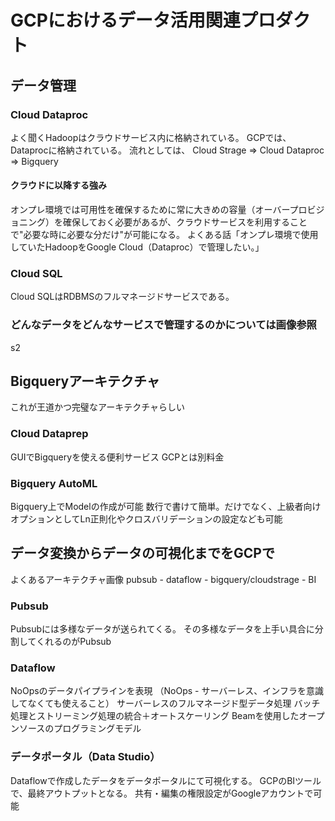 # GCPにおけるデータ活用関連プロダクト

## データ管理

### Cloud Dataproc
よく聞くHadoopはクラウドサービス内に格納されている。
GCPでは、Dataprocに格納されている。
流れとしては、
Cloud Strage ⇒ Cloud Dataproc ⇒ Bigquery

#### クラウドに以降する強み
オンプレ環境では可用性を確保するために常に大きめの容量（オーバープロビジョニング）を確保しておく必要があるが、クラウドサービスを利用することで"必要な時に必要な分だけ"が可能になる。
よくある話「オンプレ環境で使用していたHadoopをGoogle Cloud（Dataproc）で管理したい。」

### Cloud SQL
Cloud SQLはRDBMSのフルマネージドサービスである。


### どんなデータをどんなサービスで管理するのかについては画像参照
s2

## Bigqueryアーキテクチャ
これが王道かつ完璧なアーキテクチャらしい


### Cloud Dataprep
GUIでBigqueryを使える便利サービス
GCPとは別料金

### Bigquery AutoML
Bigquery上でModelの作成が可能
数行で書けて簡単。だけでなく、上級者向けオプションとしてLn正則化やクロスバリデーションの設定なども可能

## データ変換からデータの可視化までをGCPで
よくあるアーキテクチャ画像
pubsub - dataflow - bigquery/cloudstrage - BI

### Pubsub
Pubsubには多様なデータが送られてくる。
その多様なデータを上手い具合に分割してくれるのがPubsub

### Dataflow
NoOpsのデータパイプラインを表現
（NoOps - サーバーレス、インフラを意識してなくても使えること）
サーバーレスのフルマネージド型データ処理
バッチ処理とストリーミング処理の統合＋オートスケーリング
Beamを使用したオープンソースのプログラミングモデル

### データポータル（Data Studio）
Dataflowで作成したデータをデータポータルにて可視化する。
GCPのBIツールで、最終アウトプットとなる。
共有・編集の権限設定がGoogleアカウントで可能
